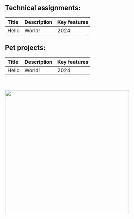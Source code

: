 ## Technical assignments:
| Title | Description | Key features |
| :---  | :----       | :------ |
| Hello | World!      | 2024 |


## Pet projects:
| Title | Description | Key features |
| :---  | :----       | :------ |
| Hello | World!      | 2024 |

<br> </br>
<img src="https://github.com/maksim-mitrofanov/iOS-Projects/assets/87092187/0f61906f-ce71-4b1e-82c4-6c9a7f2b9e9c" width="400">
